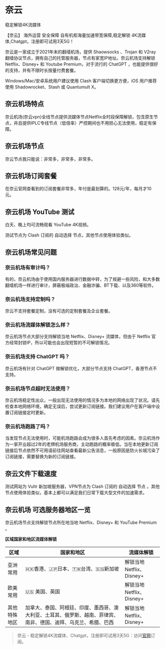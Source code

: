 # 奈云
稳定解锁4K流媒体

【奈云】 海外运营 安全保障 自有机柜海量加速带宽保障,稳定解锁 4K流媒体,Chatgpt，注册即可试用3天5G！

奈云是一家成立于2021年末的翻墙机场，提供 Shaowsocks 、Trojan 和 V2ray 翻墙协议节点，拥有自己的托管服务器，节点有家宽IP地址。奈云机场支持解锁 Netflix、Disney+ 和 Youtube Premium，对于流行的 ChatGPT ，也能提供很好的支持，并有不限时长按量付费套餐。

Windows/Mac/安卓系统用户建议使用 Clash 客户端切换更方便，iOS 用户推荐使用 Shadowrocket、Stash 或 Quantumult X。

## 奈云机场特点

奈云机场(奈云vpn)全线节点提供流媒体节点Netflix全时段保障解锁，包含原生节点，并且提供IPLC专线节点（低倍率）严控期间也不用担心无法使用，稳定有保障。

## 奈云机场节点

奈云节点我只能说：非常多，非常多，非常多。

## 奈云机场订阅套餐

在奈云官网查看到的订阅套餐非常多，年付是最划算的。128元/年，每月才10元。

## 奈云机场 YouTube 测试

白天、晚上均可流畅观看 YouTube 4K视频。

测试节点为 Clash 订阅的 自动选择 节点，其他节点使用体验类似。

## 奈云机场常见问题

### 奈云机场有审计吗？

有的，奈云机场由于使用国内服务器进行数据中转，为了规避一些风险，和大多数翻墙机场一样进行审计，屏蔽极端政治、金融诈骗、BT下载、以及360等软件。

### 奈云机场支持定制吗？

奈云不支持套餐定制，没有可选的定制套餐及企业套餐。

### 奈云机场流媒体解锁怎么样？

奈云机场节点大部分支持解锁当地 Netflix、Disney+ 流媒体，但由于 Netflix 官方经常封锁IP，所以可能也会出现短暂的不可解锁情况。

### 奈云机场支持 ChatGPT 吗？

奈云机场有针对 ChatGPT 做解锁优化，大部分节点支持 ChatGPT，香港节点不支持。

### 奈云机场节点超时无法使用？

奈云机场稳定性出众，一般出现无法使用的情况多为本地的网络出现了状况。请先检查本地网络环境，确定无误后，尝试更新订阅链接。我们建议用户在客户端中设置订阅链接定时更新。

### 奈云机场跑路了吗？

当发现节点无法使用时，可能机场跑路会成为很多人首先考虑的因素。奈云机场作为一家开业超过2年的老牌机场服务商，主动跑路的概率极低。当在本地更新订阅链接后节点依然不可用请前往网站查看最新公告消息，一般原因是防火长城污染了订阅链接，需要替换为新的订阅链接。

## 奈云文件下载速度

测试网站为 Vultr 新加坡服务器，VPN节点为 Clash 订阅的 自动选择 节点 ，其他节点使用体验类似，基本上都可以满足我们日常下载大型文件的加速需求。

## 奈云机场 可选服务器地区一览

奈云机场节点支持解锁节点所在地当地 Netflix、Disney+ 和 YouTube Premium 。

**区域国家和地区流媒体解锁**

| 区域  | 国家和地区 | 流媒体解锁 |
| --- | --- | --- |
| 亚洲常用 | 🇭🇰香港、🇯🇵日本、🇹🇼台湾、🇸🇬新加坡 | 解锁当地 Netflix、Disney+ |
| 欧美常用 | 🇺🇸 美国、英国 | 解锁当地 Netflix、Disney+ |
| 其他特殊地区 | 加拿大、泰国、阿根廷、印度、墨西哥、澳大利亚、土耳其、俄罗斯、越南、菲律宾、南非、德国、迪拜、乌克兰、希腊、巴西 | 解锁当地 Netflix、Disney+ |

> 奈云 - 稳定解锁4K流媒体、Chatgpt，注册即可试用3天5G：访问[官网](https://tiao.bid/55)订阅。
